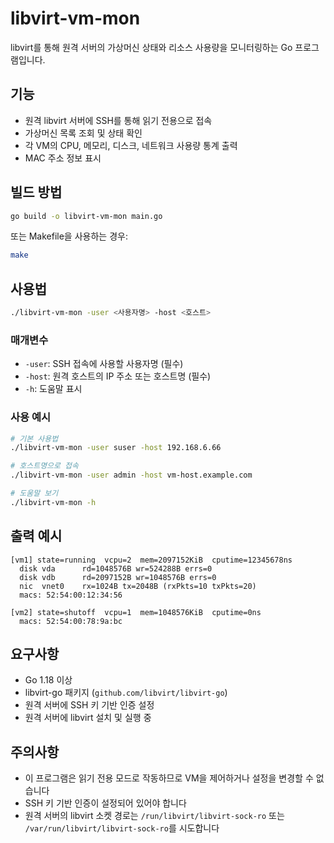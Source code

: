 # libvirt-vm-mon

libvirt를 통해 원격 서버의 가상머신 상태와 리소스 사용량을 모니터링하는 Go 프로그램입니다.

## 기능

- 원격 libvirt 서버에 SSH를 통해 읽기 전용으로 접속
- 가상머신 목록 조회 및 상태 확인
- 각 VM의 CPU, 메모리, 디스크, 네트워크 사용량 통계 출력
- MAC 주소 정보 표시

## 빌드 방법

```bash
go build -o libvirt-vm-mon main.go
```

또는 Makefile을 사용하는 경우:
```bash
make
```

## 사용법

```bash
./libvirt-vm-mon -user <사용자명> -host <호스트>
```

### 매개변수

- `-user`: SSH 접속에 사용할 사용자명 (필수)
- `-host`: 원격 호스트의 IP 주소 또는 호스트명 (필수)
- `-h`: 도움말 표시

### 사용 예시

```bash
# 기본 사용법
./libvirt-vm-mon -user suser -host 192.168.6.66

# 호스트명으로 접속
./libvirt-vm-mon -user admin -host vm-host.example.com

# 도움말 보기
./libvirt-vm-mon -h
```

## 출력 예시

```
[vm1] state=running  vcpu=2  mem=2097152KiB  cputime=12345678ns
  disk vda      rd=1048576B wr=524288B errs=0
  disk vdb      rd=2097152B wr=1048576B errs=0
  nic  vnet0    rx=1024B tx=2048B (rxPkts=10 txPkts=20)
  macs: 52:54:00:12:34:56

[vm2] state=shutoff  vcpu=1  mem=1048576KiB  cputime=0ns
  macs: 52:54:00:78:9a:bc
```

## 요구사항

- Go 1.18 이상
- libvirt-go 패키지 (`github.com/libvirt/libvirt-go`)
- 원격 서버에 SSH 키 기반 인증 설정
- 원격 서버에 libvirt 설치 및 실행 중

## 주의사항

- 이 프로그램은 읽기 전용 모드로 작동하므로 VM을 제어하거나 설정을 변경할 수 없습니다
- SSH 키 기반 인증이 설정되어 있어야 합니다
- 원격 서버의 libvirt 소켓 경로는 `/run/libvirt/libvirt-sock-ro` 또는 `/var/run/libvirt/libvirt-sock-ro`를 시도합니다
